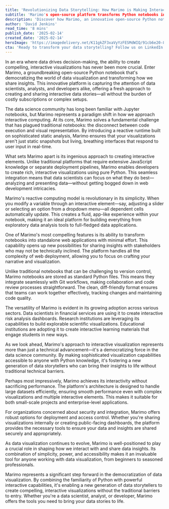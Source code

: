 ```yaml
---
title: 'Revolutionizing Data Storytelling: How Marimo is Making Interactive Visualizations Accessible to All'
subtitle: 'Marimo's open-source platform transforms Python notebooks into interactive data visualizations'
description: 'Discover how Marimo, an innovative open-source Python notebook, is revolutionizing data visualization by enabling interactive, responsive visualizations without the need for complex web development skills. Learn about its reactive computing model, seamless deployment capabilities, and growing impact across various sectors.'
author: 'David Jenkins'
read_time: '8 mins'
publish_date: '2025-02-14'
created_date: '2025-02-14'
heroImage: 'https://imagedelivery.net/K11gkZF3xaVyYzFESMdWIQ/91cb6e20-8aca-4f47-4c4e-d19ec8b66e00/full'
cta: 'Ready to transform your data storytelling? Follow us on LinkedIn to stay updated on the latest developments in data visualization and join a community of innovative data professionals leveraging tools like Marimo.'
---
```


In an era where data drives decision-making, the ability to create compelling, interactive visualizations has never been more crucial. Enter Marimo, a groundbreaking open-source Python notebook that's democratizing the world of data visualization and transforming how we share insights. This innovative platform is capturing the attention of data scientists, analysts, and developers alike, offering a fresh approach to creating and sharing interactive data stories—all without the burden of costly subscriptions or complex setups.

The data science community has long been familiar with Jupyter notebooks, but Marimo represents a paradigm shift in how we approach interactive computing. At its core, Marimo solves a fundamental challenge that has plagued traditional notebooks: the disconnect between code execution and visual representation. By introducing a reactive runtime built on sophisticated static analysis, Marimo ensures that your visualizations aren't just static snapshots but living, breathing interfaces that respond to user input in real-time.

What sets Marimo apart is its ingenious approach to creating interactive elements. Unlike traditional platforms that require extensive JavaScript knowledge or separate deployment pipelines, Marimo enables developers to create rich, interactive visualizations using pure Python. This seamless integration means that data scientists can focus on what they do best—analyzing and presenting data—without getting bogged down in web development intricacies.

Marimo's reactive computing model is revolutionary in its simplicity. When you modify a variable through an interactive element—say, adjusting a slider or selecting an option from a dropdown menu—all dependent cells automatically update. This creates a fluid, app-like experience within your notebook, making it an ideal platform for building everything from exploratory data analysis tools to full-fledged data applications.

One of Marimo's most compelling features is its ability to transform notebooks into standalone web applications with minimal effort. This capability opens up new possibilities for sharing insights with stakeholders who may not be technically inclined. The platform handles all the complexity of web deployment, allowing you to focus on crafting your narrative and visualization.

Unlike traditional notebooks that can be challenging to version control, Marimo notebooks are stored as standard Python files. This means they integrate seamlessly with Git workflows, making collaboration and code review processes straightforward. The clean, diff-friendly format ensures that teams can work together effectively, tracking changes and maintaining code quality.

The versatility of Marimo is evident in its growing adoption across various sectors. Data scientists in financial services are using it to create interactive risk analysis dashboards. Research institutions are leveraging its capabilities to build explorable scientific visualizations. Educational institutions are adopting it to create interactive learning materials that engage students in new ways.

As we look ahead, Marimo's approach to interactive visualization represents more than just a technical advancement—it's a democratizing force in the data science community. By making sophisticated visualization capabilities accessible to anyone with Python knowledge, it's fostering a new generation of data storytellers who can bring their insights to life without traditional technical barriers.

Perhaps most impressively, Marimo achieves its interactivity without sacrificing performance. The platform's architecture is designed to handle large datasets efficiently, ensuring smooth performance even with complex visualizations and multiple interactive elements. This makes it suitable for both small-scale projects and enterprise-level applications.

For organizations concerned about security and integration, Marimo offers robust options for deployment and access control. Whether you're sharing visualizations internally or creating public-facing dashboards, the platform provides the necessary tools to ensure your data and insights are shared securely and appropriately.

As data visualization continues to evolve, Marimo is well-positioned to play a crucial role in shaping how we interact with and share data insights. Its combination of simplicity, power, and accessibility makes it an invaluable tool for anyone working with data visualization, from beginners to seasoned professionals.

Marimo represents a significant step forward in the democratization of data visualization. By combining the familiarity of Python with powerful interactive capabilities, it's enabling a new generation of data storytellers to create compelling, interactive visualizations without the traditional barriers to entry. Whether you're a data scientist, analyst, or developer, Marimo offers the tools you need to bring your data stories to life.